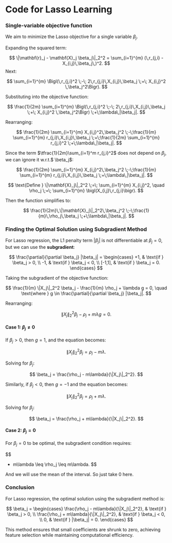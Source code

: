# Code for Lasso Learning

### Single-variable objective function

We aim to minimize the Lasso objective for a single variable $\beta_j$.

Expanding the squared term:

$$
\|\mathbf{r}_j - \mathbf{X}_j \beta_j\|_2^2 
= \sum_{i=1}^{m} (\,r_{j,i} - X_{i,j}\,\beta_j\,)^2.
$$
Next:

$$
\sum_{i=1}^{m} \Bigl(\,r_{j,i}^2 \;-\; 2\,r_{j,i}\,X_{i,j}\,\beta_j 
\;+\; X_{i,j}^2 \,\beta_j^2\Bigr).
$$

Substituting into the objective function:

$$
\frac{1}{2m} \sum_{i=1}^{m} 
\Bigl(\,r_{j,i}^2 \;-\; 2\,r_{j,i}\,X_{i,j}\,\beta_j \;+\; X_{i,j}^2 \,\beta_j^2\Bigr)
\;+\;\lambda\,|\beta_j|.
$$

Rearranging:

$$
\frac{1}{2m} \sum_{i=1}^{m} X_{i,j}^2\,\beta_j^2 
\;-\;\frac{1}{m} \sum_{i=1}^{m} r_{j,i}\,X_{i,j}\,\beta_j 
\;+\;\frac{1}{2m} \sum_{i=1}^{m} r_{j,i}^2 
\;+\;\lambda\,|\beta_j|.
$$

Since the term $\tfrac{1}{2m}\sum_{i=1}^m r_{j,i}^2$ does not depend on $\beta_j$, we can ignore it w.r.t.$ \beta_j$:

$$
\frac{1}{2m} \sum_{i=1}^{m} X_{i,j}^2\,\beta_j^2 
\;-\;\frac{1}{m} \sum_{i=1}^{m} r_{j,i}\,X_{i,j}\,\beta_j 
\;+\;\lambda\,|\beta_j|.
$$

$$
\text{Define } 
\|\mathbf{X}_j\|_2^2 
\;=\; \sum_{i=1}^{m} X_{i,j}^2,
\quad
\rho_j 
\;=\; \sum_{i=1}^{m} \bigl(X_{i,j}\,r_{j,i}\bigr).
$$

Then the function simplifies to:

$$
\frac{1}{2m}\,\|\mathbf{X}_j\|_2^2\,\beta_j^2 
\;-\;\frac{1}{m}\,\rho_j\,\beta_j 
\;+\;\lambda\,|\beta_j|.
$$

### Finding the Optimal Solution using Subgradient Method
For Lasso regression, the L1 penalty term $|\beta_j|$ is not differentiable at $\beta_j = 0$, but we can use the **subgradient**:

$$
\frac{\partial}{\partial \beta_j} |\beta_j| =
\begin{cases}
+1, & \text{if } \beta_j > 0, \\
-1, & \text{if } \beta_j < 0, \\
[-1,1], & \text{if } \beta_j = 0.
\end{cases}
$$

Taking the subgradient of the objective function:

$$
\frac{1}{m} \|X_j\|_2^2 \beta_j - \frac{1}{m} \rho_j + \lambda g = 0, \quad \text{where } g \in \frac{\partial}{\partial \beta_j} |\beta_j|.
$$

Rearranging:

$$
\|X_j\|_2^2 \beta_j - \rho_j + m\lambda g = 0.
$$

#### Case 1: $\beta_j \neq 0$
If $\beta_j > 0$, then $g = 1$, and the equation becomes:

$$
\|X_j\|_2^2 \beta_j = \rho_j - m\lambda.
$$

Solving for $\beta_j$:

$$
\beta_j = \frac{\rho_j - m\lambda}{\|X_j\|_2^2}.
$$

Similarly, if $\beta_j < 0$, then $g = -1$ and the equation becomes:

$$
\|X_j\|_2^2 \beta_j = \rho_j + m\lambda.
$$

Solving for $\beta_j$:

$$
\beta_j = \frac{\rho_j + m\lambda}{\|X_j\|_2^2}.
$$

#### Case 2: $\beta_j = 0$
For $\beta_j = 0$ to be optimal, the subgradient condition requires:

$$
- m\lambda \leq \rho_j \leq m\lambda.
$$

And we will use the mean of the interval. So just take 0 here. 


### Conclusion
For Lasso regression, the optimal solution using the subgradient method is:

$$
\beta_j =
\begin{cases}
\frac{\rho_j - m\lambda}{\|X_j\|_2^2}, & \text{if } \beta_j > 0, \\
\frac{\rho_j + m\lambda}{\|X_j\|_2^2}, & \text{if } \beta_j < 0, \\
0, & \text{if } |\beta_j| = 0.
\end{cases}
$$

This method ensures that small coefficients are shrunk to zero, achieving feature selection while maintaining computational efficiency.
